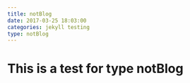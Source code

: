 ```yaml
---
title: notBlog
date: 2017-03-25 18:03:00
categories: jekyll testing
type: notBlog
---
```


# This is a test for type notBlog

